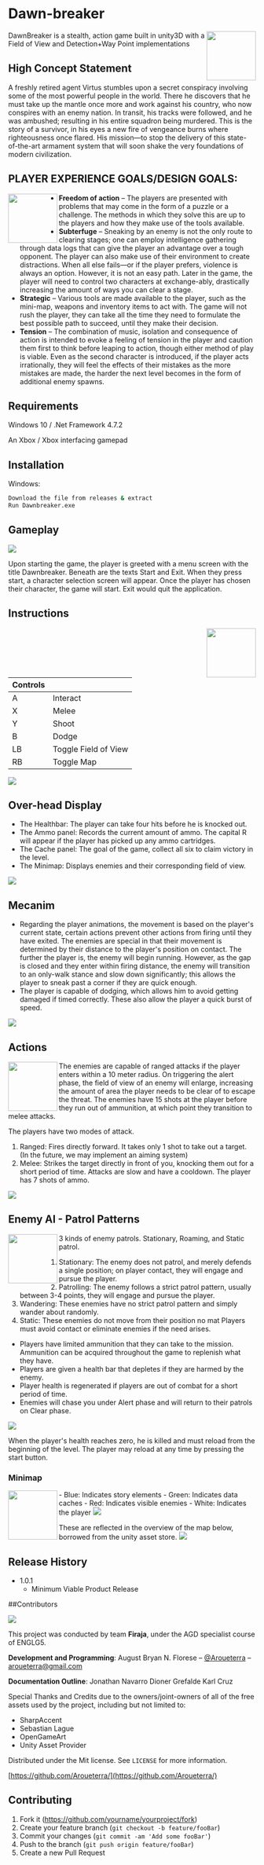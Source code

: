 # Dawn-breaker

                                                 
<img align="right" width="100" height="100" src='./Images/iconfinder_Invisible_728947.png'>

DawnBreaker is a stealth, action game built in unity3D with a Field of View and Detection+Way Point implementations

## High Concept Statement


  A freshly retired agent Virtus stumbles upon a secret conspiracy involving some of the most powerful people in the world. There he discovers that he must take up the mantle once more and work against his country, who now conspires with an enemy nation. In transit, his tracks were followed, and he was ambushed; resulting in his entire squadron being murdered. This is the story of a survivor, in his eyes a new fire of vengeance burns where righteousness once flared. His mission—to stop the delivery of this state-of-the-art armament system that will soon shake the very foundations of modern civilization. 

## PLAYER EXPERIENCE GOALS/DESIGN GOALS:

<img align="left" width="100" height="100" src='./Images/iconfinder_16-Marketing_Strategy_3213289.png'>

-	**Freedom of action** – The players are presented with problems that may come in the form of a puzzle or a challenge. The methods in which they solve this are up to the players and how they make use of the tools available.
-	**Subterfuge** – Sneaking by an enemy is not the only route to clearing stages; one can employ intelligence gathering through data logs that can give the player an advantage over a tough opponent. The player can also make use of their environment to create distractions. When all else fails—or if the player prefers, violence is always an option. However, it is not an easy path. Later in the game, the player will need to control two characters at exchange-ably, drastically increasing the amount of ways you can clear a stage.
-	**Strategic** – Various tools are made available to the player, such as the mini-map, weapons and inventory items to act with. The game will not rush the player, they can take all the time they need to formulate the best possible path to succeed, until they make their decision.
-	**Tension** – The combination of music, isolation and consequence of action is intended to evoke a feeling of tension in the player and caution them first to think before leaping to action, though either method of play is viable. Even as the second character is introduced, if the player acts irrationally, they will feel the effects of their mistakes as the more mistakes are made, the harder the next level becomes in the form of additional enemy spawns.

## Requirements

Windows 10 / .Net Framework 4.7.2

An Xbox / Xbox interfacing gamepad

## Installation

Windows:

```sh
Download the file from releases & extract
Run Dawnbreaker.exe
```

## Gameplay

<img src='./Images/asd.png'>

Upon starting the game, the player is greeted with a menu screen with the title Dawnbreaker. Beneath are the texts Start and Exit. When they press start, a character selection screen will appear. Once the player has chosen their character, the game will start. Exit would quit the application.

## Instructions
<img align="right" width="100" height="100" src='./Images/iconfinder_game_512535.png'>

| Controls | |
| --- | --- |
| A | Interact |
| X | Melee |
| Y | Shoot |
| B | Dodge |
| LB | Toggle Field of View |
| RB | Toggle Map |

<img src='./Images/74940238_1735155749951632_6166881723415003136_n.png'>

## Over-head Display

- The Healthbar: The player can take four hits before he is knocked out.
- The Ammo panel: Records the current amount of ammo. The capital R will appear if the player has picked up any ammo cartridges.
- The Cache panel: The goal of the game, collect all six to claim victory in the level.
- The Minimap: Displays enemies and their corresponding field of view.

<img src='./Images/Gameplay.gif'>

## Mecanim

- Regarding the player animations, the movement is based on the player's current state, certain actions prevent other actions from firing until they have exited.
The enemies are special in that their movement is determined by their distance to the player's position on contact. The further the player is, the enemy will begin running. However, as the gap is closed and they enter within firing distance, the enemy will transition to an only-walk stance and slow down significantly; this allows the player to sneak past a corner if they are quick enough.
- The player is capable of dodging, which allows him to avoid getting damaged if timed correctly. These also allow the player a quick burst of speed.

<img src='./Images/74837469_994862267517202_2728340917806170112_n.png'>

## Actions

<img align="left" width="100" height="100" src='./Images/iconfinder_Lasertag1_2315992.png'>

The enemies are capable of ranged attacks if the player enters within a 10 meter radius. On triggering the alert phase, the field of view of an enemy will enlarge, increasing the amount of area the player needs to be clear of to escape the threat. The enemies have 15 shots at the player before they run out of ammunition, at which point they transition to melee attacks.

The players have two modes of attack.
  1. Ranged: Fires directly forward. It takes only 1 shot to take out a target. (In the future, we may implement an aiming system)
  2. Melee: Strikes the target directly in front of you, knocking them out for a short period of time. Attacks are slow and have a cooldown.
 The player has 7 shots of ammo.

<img src='./Images/battle.png'>

## Enemy AI - Patrol Patterns

<img align="left" width="100" height="100" src='./Images/iconfinder_android-brain_1291783.png'>

3 kinds of enemy patrols. Stationary, Roaming, and Static patrol. 
   1. Stationary: The enemy does not patrol, and merely defends a single position; on player contact, they will engage and pursue the player.
   2. Patrolling: The enemy follows a strict patrol pattern, usually between 3-4 points, they will engage and pursue the player.
   3. Wandering: These enemies have no strict patrol pattern and simply wander about randomly.
   4. Static: These enemies do not move from their position no mat
Players must avoid contact or eliminate enemies if the need arises.

- Players have limited ammunition that they can take to the mission. Ammunition can be acquired throughout the game to replenish what they have.
- Players are given a health bar that depletes if they are harmed by the enemy.
- Player health is regenerated if players are out of combat for a short period of time. 
- Enemies will chase you under Alert phase and will return to their patrols on Clear phase.

<img src='./Images/gameover.png'>

When the player's health reaches zero, he is killed and must reload from the beginning of the level.
The player may reload at any time by pressing the start button.

### Minimap

<img align="left" width="100" height="100" src='./Images/iconfinder_radar_3671844.png'>
- Blue: Indicates story elements
- Green: Indicates data caches
- Red: Indicates visible enemies
- White: Indicates the player
<img src='./Images/75233521_447700709220626_3854364429512605696_n.png'>


These are reflected in the overview of the map below, borrowed from the unity asset store.
<img src='./Images/OverMap.png'>

## Release History


* 1.0.1
    * Minimum Viable Product Release


##Contributors

<img src='./Images/75439372_727171974452129_6547258990814822400_n.png'>

This project was conducted by team **Firaja**, under the AGD specialist course of ENGLG5.

**Development and Programming**:
August Bryan N. Florese – [@Aroueterra](https://www.facebook.com/Aroueterra) – aroueterra@gmail.com

**Documentation Outline**:
Jonathan Navarro
Dioner Grefalde
Karl Cruz

Special Thanks and Credits due to the owners/joint-owners of all of the free assets used by the project, including but not limited to:
- SharpAccent
- Sebastian Lague
- OpenGameArt
- Unity Asset Provider

Distributed under the Mit license. See ``LICENSE`` for more information.

[https://github.com/Aroueterra/](https://github.com/Aroueterra/)

## Contributing

1. Fork it (<https://github.com/yourname/yourproject/fork>)
2. Create your feature branch (`git checkout -b feature/fooBar`)
3. Commit your changes (`git commit -am 'Add some fooBar'`)
4. Push to the branch (`git push origin feature/fooBar`)
5. Create a new Pull Request

<!-- Markdown link & img dfn's -->
[npm-image]: https://img.shields.io/npm/v/datadog-metrics.svg?style=flat-square
[npm-url]: https://npmjs.org/package/datadog-metrics
[npm-downloads]: https://img.shields.io/npm/dm/datadog-metrics.svg?style=flat-square
[travis-image]: https://img.shields.io/travis/dbader/node-datadog-metrics/master.svg?style=flat-square
[travis-url]: https://travis-ci.org/dbader/node-datadog-metrics
[wiki]: https://github.com/Arouetera/Dawn-breaker/wiki
